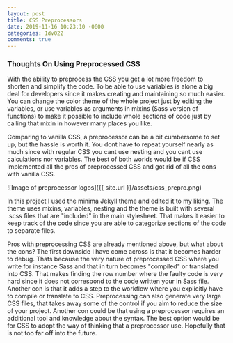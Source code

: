 ```yaml
---
layout: post
title: CSS Preprocessors
date: 2019-11-16 10:23:10 -0600
categories: 1dv022
comments: true
---
```


### Thoughts On Using Preprocessed CSS

With the ability to preprocess the CSS you get a lot more freedom to shorten and simplify the code. To be able to use variables is alone a big deal for developers since it makes creating and maintaining so much easier. You can change the color theme of the whole project just by editing the variables, or use variables as arguments in mixins (Sass version of functions) to make it possible to include whole sections of code just by calling that mixin in however many places you like.

Comparing to vanilla CSS, a preprocessor can be a bit cumbersome to set up, but the hassle is worth it. You dont have to repeat yourself nearly as much since with regular CSS you cant use nesting and you cant use calculations nor variables. The best of both worlds would be if CSS implemented all the pros of preprocessed CSS and got rid of all the cons with vanilla CSS.

![Image of preprocessor logos]({{ site.url }}/assets/css_prepro.png)

In this project I used the minima Jekyll theme and edited it to my liking. The theme uses mixins, variables, nesting and the theme is built with several .scss files that are "included" in the main stylesheet. That makes it easier to keep track of the code since you are able to categorize sections of the code to separate files.

Pros with preprocessing CSS are already mentioned above, but what about the cons? The first downside I have come across is that it becomes harder to debug. Thats because the very nature of preprocessed CSS where you write for instance Sass and that in turn becomes "compiled" or translated into CSS. That makes finding the row number where the faulty code is very hard since it does not correspond to the code written your in Sass file. Another con is that it adds a step to the workflow where you explicitly have to compile or translate to CSS. Preprocessing can also generate very large CSS files, that takes away some of the control if you aim to reduce the size of your project. Another con could be that using a preprocessor requires an additional tool and knowledge about the syntax. The best option would be for CSS to adopt the way of thinking that a preprocessor use. Hopefully that is not too far off into the future.

